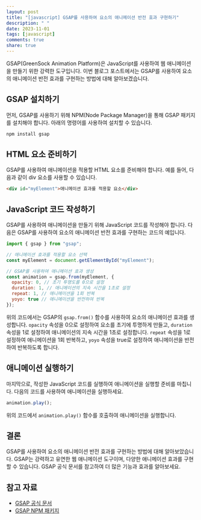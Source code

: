 ```yaml
---
layout: post
title: "[javascript] GSAP를 사용하여 요소의 애니메이션 반전 효과 구현하기"
description: " "
date: 2023-11-01
tags: [javascript]
comments: true
share: true
---
```


GSAP(GreenSock Animation Platform)은 JavaScript를 사용하여 웹 애니메이션을 만들기 위한 강력한 도구입니다. 이번 블로그 포스트에서는 GSAP를 사용하여 요소의 애니메이션 반전 효과를 구현하는 방법에 대해 알아보겠습니다.

## GSAP 설치하기

먼저, GSAP를 사용하기 위해 NPM(Node Package Manager)을 통해 GSAP 패키지를 설치해야 합니다. 아래의 명령어를 사용하여 설치할 수 있습니다.

```javascript
npm install gsap
```

## HTML 요소 준비하기

GSAP를 사용하여 애니메이션을 적용할 HTML 요소를 준비해야 합니다. 예를 들어, 다음과 같이 div 요소를 사용할 수 있습니다.

```html
<div id="myElement">애니메이션 효과를 적용할 요소</div>
```

## JavaScript 코드 작성하기

GSAP를 사용하여 애니메이션을 만들기 위해 JavaScript 코드를 작성해야 합니다. 다음은 GSAP를 사용하여 요소의 애니메이션 반전 효과를 구현하는 코드의 예입니다.

```javascript
import { gsap } from "gsap";

// 애니메이션 효과를 적용할 요소 선택
const myElement = document.getElementById("myElement"); 

// GSAP를 사용하여 애니메이션 효과 생성
const animation = gsap.from(myElement, {
  opacity: 0, // 초기 투명도를 0으로 설정
  duration: 1, // 애니메이션의 지속 시간을 1초로 설정
  repeat: 1, // 애니메이션을 1회 반복
  yoyo: true // 애니메이션을 반전하여 반복
});
```

위의 코드에서는 GSAP의 `gsap.from()` 함수를 사용하여 요소의 애니메이션 효과를 생성합니다. `opacity` 속성을 0으로 설정하여 요소를 초기에 투명하게 만들고, `duration` 속성을 1로 설정하여 애니메이션의 지속 시간을 1초로 설정합니다. `repeat` 속성을 1로 설정하여 애니메이션을 1회 반복하고, `yoyo` 속성을 true로 설정하여 애니메이션을 반전하여 반복하도록 합니다.

## 애니메이션 실행하기

마지막으로, 작성한 JavaScript 코드를 실행하여 애니메이션을 실행할 준비를 마칩니다. 다음의 코드를 사용하여 애니메이션을 실행하세요.

```javascript
animation.play();
```

위의 코드에서 `animation.play()` 함수를 호출하여 애니메이션을 실행합니다.

## 결론

GSAP를 사용하여 요소의 애니메이션 반전 효과를 구현하는 방법에 대해 알아보았습니다. GSAP는 강력하고 유연한 웹 애니메이션 도구이며, 다양한 애니메이션 효과를 구현할 수 있습니다. GSAP 공식 문서를 참고하여 더 많은 기능과 효과를 알아보세요.

## 참고 자료
- [GSAP 공식 문서](https://greensock.com/gsap/)
- [GSAP NPM 패키지](https://www.npmjs.com/package/gsap)